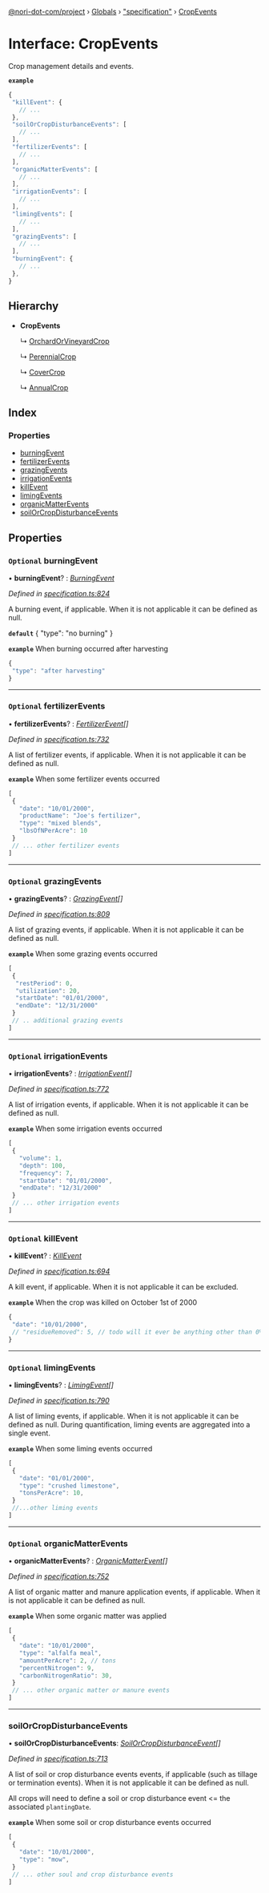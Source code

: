 [@nori-dot-com/project](../README.md) › [Globals](../globals.md) › ["specification"](../modules/_specification_.md) › [CropEvents](_specification_.cropevents.md)

# Interface: CropEvents

Crop management details and events.

**`example`** 

```js
{
 "killEvent": {
   // ...
 },
 "soilOrCropDisturbanceEvents": [
   // ...
 ],
 "fertilizerEvents": [
   // ...
 ],
 "organicMatterEvents": [
   // ...
 ],
 "irrigationEvents": [
   // ...
 ],
 "limingEvents": [
   // ...
 ],
 "grazingEvents": [
   // ...
 ],
 "burningEvent": {
   // ...
 },
}
```

## Hierarchy

* **CropEvents**

  ↳ [OrchardOrVineyardCrop](_specification_.orchardorvineyardcrop.md)

  ↳ [PerennialCrop](_specification_.perennialcrop.md)

  ↳ [CoverCrop](_specification_.covercrop.md)

  ↳ [AnnualCrop](_specification_.annualcrop.md)

## Index

### Properties

* [burningEvent](_specification_.cropevents.md#optional-burningevent)
* [fertilizerEvents](_specification_.cropevents.md#optional-fertilizerevents)
* [grazingEvents](_specification_.cropevents.md#optional-grazingevents)
* [irrigationEvents](_specification_.cropevents.md#optional-irrigationevents)
* [killEvent](_specification_.cropevents.md#optional-killevent)
* [limingEvents](_specification_.cropevents.md#optional-limingevents)
* [organicMatterEvents](_specification_.cropevents.md#optional-organicmatterevents)
* [soilOrCropDisturbanceEvents](_specification_.cropevents.md#soilorcropdisturbanceevents)

## Properties

### `Optional` burningEvent

• **burningEvent**? : *[BurningEvent](_specification_.burningevent.md)*

*Defined in [specification.ts:824](https://github.com/nori-dot-eco/nori-dot-com/blob/6c136ab/packages/project/src/specification.ts#L824)*

A burning event, if applicable. When it is not applicable it can be defined as null.

**`default`** { "type": "no burning" }

**`example`** <caption>When burning occurred after harvesting</caption>

```js
{
 "type": "after harvesting"
}
```

___

### `Optional` fertilizerEvents

• **fertilizerEvents**? : *[FertilizerEvent](_specification_.fertilizerevent.md)[]*

*Defined in [specification.ts:732](https://github.com/nori-dot-eco/nori-dot-com/blob/6c136ab/packages/project/src/specification.ts#L732)*

A list of fertilizer events, if applicable. When it is not applicable it can be defined as null.

**`example`** <caption>When some fertilizer events occurred</caption>

```js
[
 {
   "date": "10/01/2000",
   "productName": "Joe's fertilizer",
   "type": "mixed blends",
   "lbsOfNPerAcre": 10
 }
 // ... other fertilizer events
]
```

___

### `Optional` grazingEvents

• **grazingEvents**? : *[GrazingEvent](_specification_.grazingevent.md)[]*

*Defined in [specification.ts:809](https://github.com/nori-dot-eco/nori-dot-com/blob/6c136ab/packages/project/src/specification.ts#L809)*

A list of grazing events, if applicable. When it is not applicable it can be defined as null.

**`example`** <caption>When some grazing events occurred</caption>

```js
[
 {
  "restPeriod": 0,
  "utilization": 20,
  "startDate": "01/01/2000",
  "endDate": "12/31/2000"
 }
 // .. additional grazing events
]
```

___

### `Optional` irrigationEvents

• **irrigationEvents**? : *[IrrigationEvent](_specification_.irrigationevent.md)[]*

*Defined in [specification.ts:772](https://github.com/nori-dot-eco/nori-dot-com/blob/6c136ab/packages/project/src/specification.ts#L772)*

A list of irrigation events, if applicable. When it is not applicable it can be defined as null.

**`example`** <caption>When some irrigation events occurred</caption>

```js
[
 {
   "volume": 1,
   "depth": 100,
   "frequency": 7,
   "startDate": "01/01/2000",
   "endDate": "12/31/2000"
 }
 // ... other irrigation events
]
```

___

### `Optional` killEvent

• **killEvent**? : *[KillEvent](_specification_.killevent.md)*

*Defined in [specification.ts:694](https://github.com/nori-dot-eco/nori-dot-com/blob/6c136ab/packages/project/src/specification.ts#L694)*

A kill event, if applicable. When it is not applicable it can be excluded.

**`example`** <caption>When the crop was killed on October 1st of 2000</caption>

```js
{
 "date": "10/01/2000",
 // "residueRemoved": 5, // todo will it ever be anything other than 0%?
}
```

___

### `Optional` limingEvents

• **limingEvents**? : *[LimingEvent](_specification_.limingevent.md)[]*

*Defined in [specification.ts:790](https://github.com/nori-dot-eco/nori-dot-com/blob/6c136ab/packages/project/src/specification.ts#L790)*

A list of liming events, if applicable. When it is not applicable it can be defined as null. During quantification, liming events are aggregated into a single event.

**`example`** <caption>When some liming events occurred</caption>

```js
[
 {
   "date": "01/01/2000",
   "type": "crushed limestone",
   "tonsPerAcre": 10,
 }
 //...other liming events
]
```

___

### `Optional` organicMatterEvents

• **organicMatterEvents**? : *[OrganicMatterEvent](_specification_.organicmatterevent.md)[]*

*Defined in [specification.ts:752](https://github.com/nori-dot-eco/nori-dot-com/blob/6c136ab/packages/project/src/specification.ts#L752)*

A list of organic matter and manure application events, if applicable. When it is not applicable it can be defined as null.

**`example`** <caption>When some organic matter was applied</caption>

```js
[
 {
   "date": "10/01/2000",
   "type": "alfalfa meal",
   "amountPerAcre": 2, // tons
   "percentNitrogen": 9,
   "carbonNitrogenRatio": 30,
 }
 // ... other organic matter or manure events
]
```

___

###  soilOrCropDisturbanceEvents

• **soilOrCropDisturbanceEvents**: *[SoilOrCropDisturbanceEvent](_specification_.soilorcropdisturbanceevent.md)[]*

*Defined in [specification.ts:713](https://github.com/nori-dot-eco/nori-dot-com/blob/6c136ab/packages/project/src/specification.ts#L713)*

A list of soil or crop disturbance events events, if applicable (such as tillage or termination events). When it is not applicable it can be defined as null.

All crops will need to define a soil or crop disturbance event <= the associated `plantingDate`.

**`example`** <caption>When some soil or crop disturbance events occurred</caption>

```js
[
 {
   "date": "10/01/2000",
   "type": "mow",
 }
 // ... other soul and crop disturbance events
]
```
